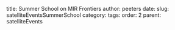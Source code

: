 title: Summer School on MIR Frontiers
author: peeters
date:
slug: satelliteEventsSummerSchool
category: 
tags:
order: 2
parent: satelliteEvents
